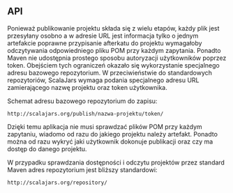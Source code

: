 ## API ##

Ponieważ publikowanie projektu składa się z wielu etapów, każdy plik jest przesyłany osobno a w adresie URL jest informacja tylko o jednym artefakcie poprawne przypisanie afterkatu do projektu wymagałoby odczytywania odpowiedniego pliku POM przy każdym zapytania. Ponadto Maven nie udostępnia prostego sposobu autoryzacji użytkowników poprzez token. Obejściem tych ograniczeń okazało się wykorzystanie specjalnego adresu bazowego repozytorium. W przeciwieństwie do standardowych repozytoriów, ScalaJars wymaga podania specjalnego adresu URL zamierającego nazwę projektu oraz token użytkownika.

Schemat adresu bazowego repozytorium do zapisu:

```
http://scalajars.org/publish/nazwa-projektu/token/
```

Dzięki temu aplikacja nie musi sprawdzać plików POM przy każdym zapytaniu, wiadomo od razu do jakiego projektu należy artefakt. Ponadto można od razu wykryć jaki użytkownik dokonuje publikacji oraz czy ma dostęp do danego projektu.

W przypadku sprawdzania dostępności i odczytu projektów przez standard Maven adres repozytorium jest bliższy standardowi:

```
http://scalajars.org/repository/
```


